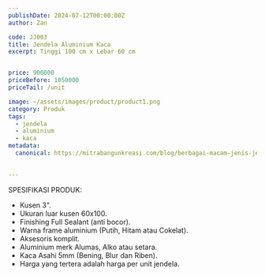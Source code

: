 ```yaml
---
publishDate: 2024-07-12T00:00:00Z
author: Zan

code: JJ003
title: Jendela Aluminium Kaca
excerpt: Tinggi 100 cm x Lebar 60 cm


price: 900000
priceBefore: 1050000
priceTail: /unit

image: ~/assets/images/product/product1.png
category: Produk
tags:
  - jendela
  - aluminium
  - kaca
metadata:
  canonical: https://mitrabangunkreasi.com/blog/berbagai-macam-jenis-jendela-untuk-inspirasi-2024

  
---
```


SPESIFIKASI PRODUK:

- Kusen 3".
- Ukuran luar kusen 60x100.
- Finishing Full Sealant (anti bocor).
- Warna frame aluminium (Putih, Hitam atau Cokelat).
- Aksesoris komplit.
- Aluminium merk Alumas, Alko atau setara.
- Kaca Asahi 5mm (Bening, Blur dan Riben).
- Harga yang tertera adalah harga per unit jendela.